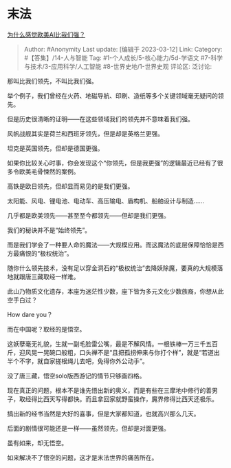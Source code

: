 # 末法
[为什么感觉欧美AI比我们强？](https://www.zhihu.com/question/571807772/answer/2932193644)

> Author: #Anonymity
> Last update: [编辑于 2023-03-12]
> Link:
> Category:  #【答集】/14-人与智能
> Tag: #1-个人成长/5-核心能力/5d-学语文 #7-科学与技术/3-应用科学/人工智能 #8-世界史地/1-世界史观 
> 评论区:
> 泛讨论:

那叫比我们领先，不叫比我们强。

举个例子，我们曾经在火药、地磁导航、印刷、造纸等多个关键领域毫无疑问的领先。

但是历史很清晰的证明——在这些领域我们的领先并不意味着我们强。

风帆战舰其实是荷兰和西班牙领先，但是却是英格兰更强。

坦克是英国领先，但却是德国更强。

如果你比较关心时事，你会发现这个“你领先，但是我更强”的逻辑最近已经有了很多令欧美毛骨悚然的案例。

高铁是欧日领先，但却显而易见的是我们更强。

太阳能、风电、锂电池、电动车、高压输电、盾构机、船舶设计与制造……

几乎都是欧美领先——甚至至今都领先——但却是我们更强。

我们的秘诀并不是“始终领先”。

而是我们学会了一种要人命的魔法——大规模应用。而这魔法的底层保障恰恰是西方最痛恨的“极权统治”。

随你什么领先技术，没有足以穿金洞石的“极权统治”去降妖除魔，要真的大规模落地就跟唐三藏取经一样难。

此山乃物质文化遗存，本座为迷茫性少数，座下皆为多元文化少数族裔，你想从此空手白过？

How dare you？

而在中国呢？取经的是悟空。

这妖孽毫无礼貌，生就一副毛脸雷公嘴，最是不解风情。一根铁棒一万三千五百斤，迎风晃一晃碗口般粗，口头禅不是“且把孤拐伸来与你打个样”，就是“若道出半个不字，就自家搓根绳儿去吧，免得你外公动手”。

没了唐三藏，悟空solo版西游记的情节只够画四格。

现在真正的问题，根本不是谁先悟出新的奥义，而是有些在三摩地中修行的善男子，取经得比西天写得都快。而且拿回家就野蛮操作，魔界修得比西天还极乐。

搞出新的经书当然是大好的喜事，但是大家都知道，也就高兴那么几天。

后面的剧情很可能还是一样——虽然领先，但却是对面更强。

虽有如来，却无悟空。

如来解决不了悟空的问题，这才是末法世界的痛苦所在。
